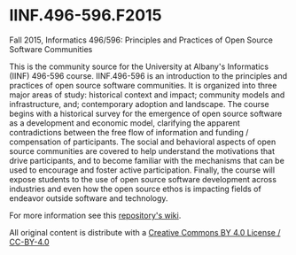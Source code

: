 # IINF.496-596.F2015
Fall 2015, Informatics 496/596: Principles and Practices of Open Source Software Communities

This is the community source for the University at Albany's Informatics (IINF) 496-596 course. IINF.496-596 is an introduction to the principles and practices of open source software communities. It is organized into three major areas of study: historical context and impact; community models and infrastructure, and; contemporary adoption and landscape. The course begins with a historical survey for the emergence of open source software as a development and economic model, clarifying the apparent contradictions between the free flow of information and funding / compensation of participants. The social and behavioral aspects of open source communities are covered to help understand the motivations that drive participants, and to become familiar with the mechanisms that can be used to encourage and foster active participation. Finally, the course will expose students to the use of open source software development across industries and even how the open source ethos is impacting fields of endeavor outside software and technology.

For more information see this [repository's wiki](https://github.com/profmasson/IINF.496-596.F2015/wiki).

All original content is distribute with a [Creative Commons BY 4.0 License / CC-BY-4.0](https://creativecommons.org/licenses/by/4.0/)
